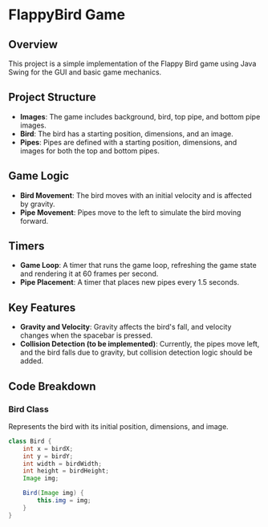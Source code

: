 # FlappyBird Game

## Overview
This project is a simple implementation of the Flappy Bird game using Java Swing for the GUI and basic game mechanics.

## Project Structure
- **Images**: The game includes background, bird, top pipe, and bottom pipe images.
- **Bird**: The bird has a starting position, dimensions, and an image.
- **Pipes**: Pipes are defined with a starting position, dimensions, and images for both the top and bottom pipes.

## Game Logic
- **Bird Movement**: The bird moves with an initial velocity and is affected by gravity.
- **Pipe Movement**: Pipes move to the left to simulate the bird moving forward.

## Timers
- **Game Loop**: A timer that runs the game loop, refreshing the game state and rendering it at 60 frames per second.
- **Pipe Placement**: A timer that places new pipes every 1.5 seconds.

## Key Features
- **Gravity and Velocity**: Gravity affects the bird's fall, and velocity changes when the spacebar is pressed.
- **Collision Detection (to be implemented)**: Currently, the pipes move left, and the bird falls due to gravity, but collision detection logic should be added.

## Code Breakdown

### Bird Class
Represents the bird with its initial position, dimensions, and image.

```java
class Bird {
    int x = birdX;
    int y = birdY;
    int width = birdWidth;
    int height = birdHeight;
    Image img;

    Bird(Image img) {
        this.img = img;
    }
}
